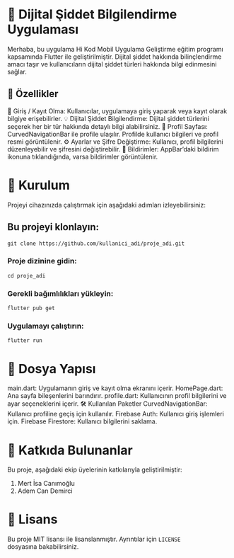 # 📱 Dijital Şiddet Bilgilendirme Uygulaması
Merhaba, bu uygulama Hi Kod Mobil Uygulama Geliştirme eğitim programı kapsamında Flutter ile geliştirilmiştir. Dijital şiddet hakkında bilinçlendirme amacı taşır ve kullanıcıların dijital şiddet türleri hakkında bilgi edinmesini sağlar.

## 🚀 Özellikler
🔐 Giriş / Kayıt Olma: Kullanıcılar, uygulamaya giriş yaparak veya kayıt olarak bilgiye erişebilirler.
💡 Dijital Şiddet Bilgilendirme: Dijital şiddet türlerini seçerek her bir tür hakkında detaylı bilgi alabilirsiniz.
👤 Profil Sayfası: CurvedNavigationBar ile profile ulaşılır. Profilde kullanıcı bilgileri ve profil resmi görüntülenir.
⚙ Ayarlar ve Şifre Değiştirme: Kullanıcı, profil bilgilerini düzenleyebilir ve şifresini değiştirebilir.
🔔 Bildirimler: AppBar’daki bildirim ikonuna tıklandığında, varsa bildirimler görüntülenir.
# 📲 Kurulum
Projeyi cihazınızda çalıştırmak için aşağıdaki adımları izleyebilirsiniz:

## Bu projeyi klonlayın:

```git clone https://github.com/kullanici_adi/proje_adi.git```
### Proje dizinine gidin:

```cd proje_adi```
### Gerekli bağımlılıkları yükleyin:

```flutter pub get```
### Uygulamayı çalıştırın:

```flutter run```
# 📂 Dosya Yapısı
main.dart: Uygulamanın giriş ve kayıt olma ekranını içerir.
HomePage.dart: Ana sayfa bileşenlerini barındırır.
profile.dart: Kullanıcının profil bilgilerini ve ayar seçeneklerini içerir.
🛠 Kullanılan Paketler
CurvedNavigationBar: Kullanıcı profiline geçiş için kullanılır.
Firebase Auth: Kullanıcı giriş işlemleri için.
Firebase Firestore: Kullanıcı bilgilerini saklama.

# 👥 Katkıda Bulunanlar
Bu proje, aşağıdaki ekip üyelerinin katkılarıyla geliştirilmiştir:

1) Mert İsa Canımoğlu
2) Adem Can Demirci

# 📄 Lisans
Bu proje MIT lisansı ile lisanslanmıştır. Ayrıntılar için ```LICENSE``` dosyasına bakabilirsiniz.
